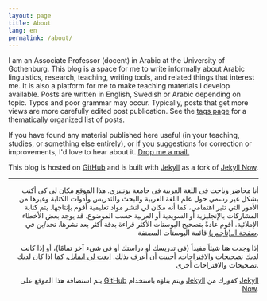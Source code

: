 ```yaml
---
layout: page
title: About
lang: en
permalink: /about/
---
```


I am an Associate Professor (docent) in Arabic at the University of Gothenburg. This blog is a space for me to write informally about Arabic linguistics, research, teaching, writing tools, and related things that interest me. It is also a platform for me to make teaching materials I develop available. Posts are written in English, Swedish or Arabic depending on topic. Typos and poor grammar may occur. Typically, posts that get more views are more carefully edited post publication. See the [tags page](/tags/) for a thematically organized list of posts. 

If you have found any material published here useful (in your teaching, studies, or something else entirely), or if you suggestions for correction or improvements, I'd love to hear about it. [Drop me a mail.](<mailto:{{ site.footer-links.email }}>)

This blog is hosted on [GitHub](http://www.github.com) and is built with [Jekyll](https://jekyllrb.com/) as a fork of [Jekyll Now](http://www.jekyllnow.com/).


***

<div lang="ar" style="text-align:right;">

<p>أنا محاضر وباحث في اللغة العربية في جامعة يوتنبري. هذا الموقع مكان لي
كي أكتب بشكل غير رسمي حول علم اللغة العربية والبحث والتدريس وأدوات
الكتابة وغيرها من الأمور التي تثير اهتمامي، كما أنه مكان لي لنشر مواد
تعليمية أقوم بإنتاجها. يتم كتابة المشاركات بالإنجليزية أو السويدية أو
العربية حسب الموضوع. قد يوجد بعض الأخطاء الإملائية. أقوم عادةً بتصحيح
البوستات الأكثر قراءة بدقة أكثر بعد نشرها. تجد/ين في <a
href="/tags/">صفحة الـ(تاجس)</a> قائمة البوستات المصنفة.</p>
<p>إذا وجدت هنا شيئاً مفيداً (في تدريسك أو دراستك أو في شيء آخر تمامًا)، أو
إذا كانت لديك تصحيحات والاقتراحات، أحببت أن أعرف بذلك. <a
href="mailto:%7B%7B%20site.footer-links.email%20%7D%7D">ابعث لي
ايمايل</a>، كما اذا كان لديك تصحيحات والاقتراحات أخرى.</p>
<p>يتم استضافة هذا الموقع على <a href="http://www.github.com">GitHub</a>
ويتم بناؤه باستخدام <a href="https://jekyllrb.com/">Jekyll</a> كفورك من
<a href="http://www.jekyllnow.com/">Jekyll Now</a>.</p>

</div>

<!--
أنا محاضر وباحث في اللغة العربية في جامعة يوتنبري. هذا الموقع مكان لي كي أكتب بشكل غير رسمي حول علم اللغة العربية والبحث والتدريس وأدوات الكتابة وغيرها من الأمور التي تثير اهتمامي، كما أنه مكان لي لنشر مواد تعليمية أقوم بإنتاجها. يتم كتابة المشاركات بالإنجليزية أو السويدية أو العربية حسب الموضوع. قد  يوجد بعض الأخطاء الإملائية. أقوم عادةً بتصحيح البوستات الأكثر قراءة بدقة أكثر بعد نشرها. تجد/ين في [صفحة الـ(تاجس)](/tags/)  قائمة البوستات المصنفة.

إذا وجدت هنا شيئاً مفيداً (في تدريسك أو دراستك أو في شيء آخر تمامًا)، أو  إذا كانت لديك تصحيحات والاقتراحات، أحببت أن أعرف بذلك. [ابعث لي ايمايل](<mailto:{{ site.footer-links.email }}>)، كما اذا كان لديك تصحيحات والاقتراحات أخرى.

يتم استضافة هذا الموقع على [GitHub](http://www.github.com) ويتم بناؤه باستخدام [Jekyll](https://jekyllrb.com/) كفورك من [Jekyll Now](http://www.jekyllnow.com/).
-->

